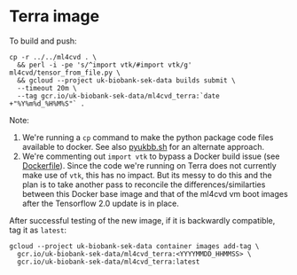 # Terra image

To build and push:
```
cp -r ../../ml4cvd . \
  && perl -i -pe 's/^import vtk/#import vtk/g' ml4cvd/tensor_from_file.py \
  && gcloud --project uk-biobank-sek-data builds submit \
  --timeout 20m \
  --tag gcr.io/uk-biobank-sek-data/ml4cvd_terra:`date +"%Y%m%d_%H%M%S"` .
```
Note:

1. We're running a `cp` command to make the python package code files
available to docker. See also
[pyukbb.sh](https://github.com/broadinstitute/ml/blob/master/docker/vm_boot_images/config/pyukbb.sh)
for an alternate approach.
1. We're commenting out `import vtk` to bypass a Docker build issue (see [Dockerfile](./Dockerfile)). Since the code we're running on Terra does not currently make use of `vtk`, this has no impact. But its messy to do this and the plan is to take another pass to reconcile the differences/similarties between this Docker base image and that of the ml4cvd vm boot images after the Tensorflow 2.0 update is in place.


After successful testing of the new image, if it is backwardly compatible, tag it as `latest`:
```
gcloud --project uk-biobank-sek-data container images add-tag \
  gcr.io/uk-biobank-sek-data/ml4cvd_terra:<YYYYMMDD_HHMMSS> \
  gcr.io/uk-biobank-sek-data/ml4cvd_terra:latest
```
